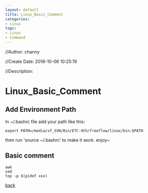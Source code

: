 ```yaml
---
layout: default
title: Linux_Basic_Comment
categories:
- Linux
tags:
- Linux
- Command
---
```


//Author: channy

//Create Date: 2018-10-06 10:25:19

//Description: 

# Linux_Basic_Comment

## Add Environment Path

In ~/.bashrc file add your path like this:

```
export PATH=/media/sf_SVN/Bin/ETC-4th/freeflow/linux/bin:$PATH
```

then run 'source ~/.bashrc' to make it work. enjoy~

## Basic comment


```shell
awk
sed
top -p $(pidof xxx)
```

[back](./)
